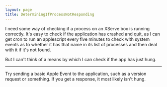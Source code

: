 ```yaml
---
layout: page
title: DeterminingIfProcessNotResponding
---
```


I need some way of checking if a process on an XServe box is running correctly.
It's easy to check if the application has crashed and quit, as I can get cron to run an applescript every five minutes to check with system events as to whether it has that name in its list of processes and then deal with it if it's not found.

But I can't think of a means by which I can check if the app has just hung.


----

Try sending a basic Apple Event to the application, such as a version request or something. If you get a response, it most likely isn't hung.

